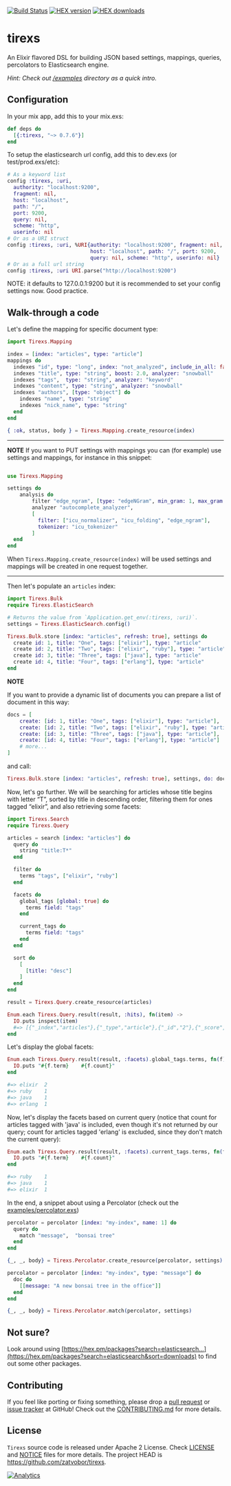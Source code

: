 [![Build Status](https://travis-ci.org/Zatvobor/tirexs.svg?branch=master)](https://travis-ci.org/Zatvobor/tirexs) [![HEX version](https://img.shields.io/hexpm/v/tirexs.svg)](https://hex.pm/packages/tirexs) [![HEX downloads](https://img.shields.io/hexpm/dw/tirexs.svg)](https://hex.pm/packages/tirexs)

tirexs
======

An Elixir flavored DSL for building JSON based settings, mappings, queries, percolators to Elasticsearch engine.

_Hint: Check out [/examples](/examples) directory as a quick intro._


Configuration
-------------------

In your mix app, add this to your mix.exs:
```elixir
def deps do
  [{:tirexs, "~> 0.7.6"}]
end
```
To setup the elasticsearch url config, add this to dev.exs (or test/prod.exs/etc):
```elixir
# As a keyword list
config :tirexs, :uri,
  authority: "localhost:9200",
  fragment: nil,
  host: "localhost",
  path: "/",
  port: 9200,
  query: nil,
  scheme: "http",
  userinfo: nil
# Or as a URI struct
config :tirexs, :uri, %URI{authority: "localhost:9200", fragment: nil,
                           host: "localhost", path: "/", port: 9200,
                           query: nil, scheme: "http", userinfo: nil}
# Or as a full url string
config :tirexs, :uri URI.parse("http://localhost:9200")
```
NOTE: it defaults to 127.0.0.1:9200 but it is recommended to set your config settings now. Good practice.

Walk-through a code
-------------------

Let's define the mapping for specific document type:

```elixir
import Tirexs.Mapping

index = [index: "articles", type: "article"]
mappings do
  indexes "id", type: "long", index: "not_analyzed", include_in_all: false
  indexes "title", type: "string", boost: 2.0, analyzer: "snowball"
  indexes "tags",  type: "string", analyzer: "keyword"
  indexes "content", type: "string", analyzer: "snowball"
  indexes "authors", [type: "object"] do
    indexes "name", type: "string"
    indexes "nick_name", type: "string"
  end
end

{ :ok, status, body } = Tirexs.Mapping.create_resource(index)
```

___
**NOTE**
If you want to PUT settings with mappings you can (for example) use settings
and mappings, for instance in this snippet:
```elixir

use Tirexs.Mapping

settings do
    analysis do
        filter "edge_ngram", [type: "edgeNGram", min_gram: 1, max_gram: 15]
        analyzer "autocomplete_analyzer",
        [
          filter: ["icu_normalizer", "icu_folding", "edge_ngram"],
          tokenizer: "icu_tokenizer"
        ]
  end
end
```

When `Tirexs.Mapping.create_resource(index)` will be used settings and mappings
will be created in one request together.
___

Then let's populate an `articles` index:

```elixir
import Tirexs.Bulk
require Tirexs.ElasticSearch

# Returns the value from `Application.get_env(:tirexs, :uri)`.
settings = Tirexs.ElasticSearch.config()

Tirexs.Bulk.store [index: "articles", refresh: true], settings do
  create id: 1, title: "One", tags: ["elixir"], type: "article"
  create id: 2, title: "Two", tags: ["elixir", "ruby"], type: "article"
  create id: 3, title: "Three", tags: ["java"], type: "article"
  create id: 4, title: "Four", tags: ["erlang"], type: "article"
end
```

**NOTE**

If you want to provide a dynamic list of documents you can prepare a list of
document in this way:

```elixir
docs = [
    create: [id: 1, title: "One", tags: ["elixir"], type: "article"],
    create: [id: 2, title: "Two", tags: ["elixir", "ruby"], type: "article"],
    create: [id: 3, title: "Three", tags: ["java"], type: "article"],
    create: [id: 4, title: "Four", tags: ["erlang"], type: "article"]
    # more...
]
```

and call:

```elixir
Tirexs.Bulk.store [index: "articles", refresh: true], settings, do: docs
```

Now, let's go further. We will be searching for articles whose title begins with letter “T”, sorted by title in descending order, filtering them for ones tagged “elixir”, and also retrieving some facets:

```elixir
import Tirexs.Search
require Tirexs.Query

articles = search [index: "articles"] do
  query do
    string "title:T*"
  end

  filter do
    terms "tags", ["elixir", "ruby"]
  end

  facets do
    global_tags [global: true] do
      terms field: "tags"
    end

    current_tags do
      terms field: "tags"
    end
  end

  sort do
    [
      [title: "desc"]
    ]
  end
end

result = Tirexs.Query.create_resource(articles)

Enum.each Tirexs.Query.result(result, :hits), fn(item) ->
  IO.puts inspect(item)
  #=> [{"_index","articles"},{"_type","article"},{"_id","2"},{"_score",1.0},{"_source",[{"id",2}, {"title","Two"},{"tags",["elixir","ruby"]},{"type","article"}]}]
end
```

Let's display the global facets:
```elixir
Enum.each Tirexs.Query.result(result, :facets).global_tags.terms, fn(f) ->
  IO.puts "#{f.term}    #{f.count}"
end

#=> elixir  2
#=> ruby    1
#=> java    1
#=> erlang  1
```
Now, let's display the facets based on current query (notice that count for articles tagged with 'java' is included, even though it's not returned by our query; count for articles tagged 'erlang' is excluded, since they don't match the current query):
```elixir
Enum.each Tirexs.Query.result(result, :facets).current_tags.terms, fn(f) ->
  IO.puts "#{f.term}    #{f.count}"
end

#=> ruby    1
#=> java    1
#=> elixir  1
```

In the end, a snippet about using a Percolator (check out the [examples/percolator.exs](examples/percolator.exs))
```elixir
percolator = percolator [index: "my-index", name: 1] do
  query do
    match "message",  "bonsai tree"
  end
end

{_, _, body} = Tirexs.Percolator.create_resource(percolator, settings)

percolator = percolator [index: "my-index", type: "message"] do
  doc do
    [[message: "A new bonsai tree in the office"]]
  end
end

{_, _, body} = Tirexs.Percolator.match(percolator, settings)
```

Not sure?
---------

Look around using [https://hex.pm/packages?search=elasticsearch...](https://hex.pm/packages?search=elasticsearch&sort=downloads) to find out some other packages.

Contributing
------------

If you feel like porting or fixing something, please drop a [pull request](https://github.com/Zatvobor/tirexs/pulls) or [issue tracker](https://github.com/Zatvobor/tirexs/issues) at GitHub! Check out the [CONTRIBUTING.md](CONTRIBUTING.md) for more details.

License
-------

`Tirexs` source code is released under Apache 2 License.
Check [LICENSE](LICENSE) and [NOTICE](NOTICE) files for more details. The project HEAD is https://github.com/zatvobor/tirexs.

[![Analytics](https://ga-beacon.appspot.com/UA-61065309-1/Zatvobor/tirexs/README)](https://github.com/igrigorik/ga-beacon)
